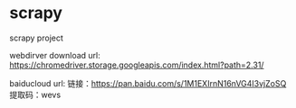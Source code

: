 # scrapy
scrapy project

webdirver download url:
https://chromedriver.storage.googleapis.com/index.html?path=2.31/

baiducloud url:
链接：https://pan.baidu.com/s/1M1EXIrnN16nVG4I3vjZoSQ 
提取码：wevs

